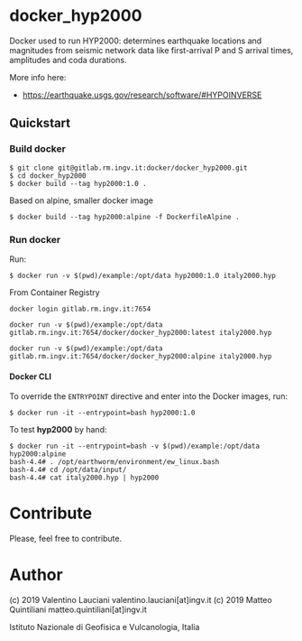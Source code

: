 # docker_hyp2000

Docker used to run HYP2000: determines earthquake locations and magnitudes from seismic network data like first-arrival P and S arrival times, amplitudes and coda durations.

More info here:
- https://earthquake.usgs.gov/research/software/#HYPOINVERSE

## Quickstart
### Build docker
```
$ git clone git@gitlab.rm.ingv.it:docker/docker_hyp2000.git
$ cd docker_hyp2000
$ docker build --tag hyp2000:1.0 . 
```

Based on alpine, smaller docker image
```
$ docker build --tag hyp2000:alpine -f DockerfileAlpine .
```

### Run docker
Run:
```
$ docker run -v $(pwd)/example:/opt/data hyp2000:1.0 italy2000.hyp 
```

From Container Registry

```
docker login gitlab.rm.ingv.it:7654
```

```
docker run -v $(pwd)/example:/opt/data gitlab.rm.ingv.it:7654/docker/docker_hyp2000:latest italy2000.hyp
```

```
docker run -v $(pwd)/example:/opt/data gitlab.rm.ingv.it:7654/docker/docker_hyp2000:alpine italy2000.hyp
```


#### Docker CLI
To override the `ENTRYPOINT` directive and enter into the Docker images, run:
```
$ docker run -it --entrypoint=bash hyp2000:1.0
```

To test **hyp2000** by hand:
```
$ docker run -it --entrypoint=bash -v $(pwd)/example:/opt/data hyp2000:alpine
bash-4.4# . /opt/earthworm/environment/ew_linux.bash
bash-4.4# cd /opt/data/input/
bash-4.4# cat italy2000.hyp | hyp2000
```

# Contribute
Please, feel free to contribute.

# Author
(c) 2019 Valentino Lauciani valentino.lauciani[at]ingv.it
(c) 2019 Matteo Quintiliani matteo.quintiliani[at]ingv.it

Istituto Nazionale di Geofisica e Vulcanologia, Italia
